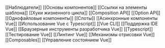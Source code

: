 [[Наблюдатели]]
[[Основы компонентов]]
[[Ссылки на элементы шаблона]]
[[Хуки жизненного цикла]]
[[Composition API]]
[[Option API]]
[[Однофайловые компоненты]]
[[Слоты]]
[[Асинхронные компоненты Vue]]
[[Использование Vue с Typescript]]
[[Vue CLI]]
[[Поддержка IDE Vue]]
[[Браузерные инструменты разработчика Vue]]
[[Typescript]]
[[Тестирование Vue]]
[[Линтинг Vue]]
[[Механизмы отрисовки Vue]]
[[Composables]]
[[Управление состоянием Vue]]
